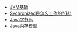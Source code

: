 * [JVM基础](jvm/jvm_basic.md)
* [Sychronized是怎么工作的?(转)](jvm/synchronized.md)
* [Java字节码](jvm/bytecode.md)
* [Java内存模型](jvm/jmm.md)
